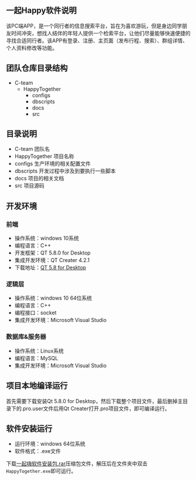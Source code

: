 ## 一起Happy软件说明
该PC端APP，是一个同行者的信息搜索平台，旨在为喜欢游玩，但是身边同学朋友时间冲突，想找人结伴的年轻人提供一个检索平台，让他们尽量能够快速便捷的寻找合适同行者。该APP有登录、注册、主页面（发布行程、搜索）、群组详情、个人资料修改等功能。

## 团队仓库目录结构

- C-team
    - HappyTogether
        - configs
        - dbscripts
        - docs
        - src

## 目录说明
- C-team 团队名
- HappyTogether 项目名称
- configs 生产环境的相关配置文件
- dbscripts 开发过程中涉及到要执行一些脚本
- docs 项目的相关文档
- src 项目源码

## 开发环境
### 前端
- 操作系统：windows 10系统
- 编程语言：C++
- 开发框架：QT 5.8.0 for Desktop
- 集成开发环境：QT Creater 4.2.1
- 下载地址：[QT 5.8 for Desktop](https://download.qt.io/official_releases/qt/5.8/5.8.0/qt-opensource-windows-x86-mingw530-5.8.0.exe)

### 逻辑层
- 操作系统：windows 10  64位系统
- 编程语言：C++
- 编程接口：socket
- 集成开发环境：Microsoft Visual Studio

### 数据库&服务器
- 操作系统：Linux系统
- 编程语言：MySQL
- 集成开发环境：Microsoft Visual Studio

## 项目本地编译运行
首先需要下载安装Qt 5.8.0 for Desktop，然后下载整个项目文件，最后删掉主目录下的.pro.user文件后用Qt Creater打开.pro项目文件，即可编译运行。

## 软件安装运行
- 运行环境：windows 64位系统
- 软件格式：.exe文件

下载[一起嗨软件安装包.rar](https://github.com/WHUSE2017/C-team/raw/master/HappyTogether/%E4%B8%80%E8%B5%B7%E5%97%A8%E8%BD%AF%E4%BB%B6%E5%AE%89%E8%A3%85%E5%8C%85.rar)压缩包文件，解压后在文件夹中双击`HappyTogether.exe`即可运行。  

